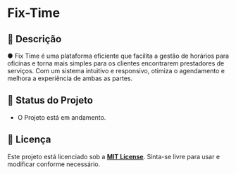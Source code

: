 
# Fix-Time

## 📖 Descrição
●	Fix Time é uma plataforma eficiente que facilita a gestão de horários para oficinas e torna mais simples para os clientes encontrarem prestadores de serviços. Com um sistema intuitivo e responsivo, otimiza o agendamento e melhora a experiência de ambas as partes.

## 🚧 Status do Projeto
- O Projeto está em andamento.
 
## 🧾 Licença
Este projeto está licenciado sob a **[MIT License](https://choosealicense.com/licenses/mit/)**. Sinta-se livre para usar e modificar conforme necessário.

